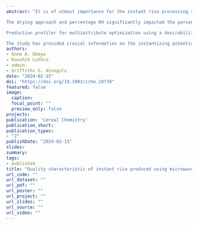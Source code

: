 ```yaml
---
abstract: "It is of utmost importance for the instant rice processing sector to reassess its methodologies to enhance the overall quality of instantized rice products. This study aimed to analyze how the combination of microwave (MW) drying and convective heated air drying influences the quality of instantized rice. Novel approaches for drying precooked rice were explored, involving the utilization of an industrial MW operating at a frequency of 915 MHz with treatment conditions set at 4 kW power for 8 min. This was followed by two distinct convective oven drying strategies, each lasting 4 min. Specifically, stepwise convective hot air drying involved progressively decreasing temperatures, while constant temperature convective hot air drying maintained a consistent temperature. The convective hot air-drying temperatures ranged from 160°C to 230°C, while the constant temperature options were either 160°C or 200°C. Both strategies encompassed three relative humidity levels (20%, 40%, and 60%). The impact of these techniques on the quality attributes of a newly developed long-grain (LG) hybrid rice variety, RT 7521 FP, was assessed.

The drying approach and percentage RH significantly impacted the percentage points of moisture removed, with both their p values smaller than .01. For water activity, the main effect of the drying approach was significant because the p values of its hypothesis test were smaller than .05. The results showed that increasing the percentage of RH increases the mean water activity under the constant medium, constant high, and stepwise medium approaches. MW drying followed by a Constant high approach under 40% RH had a higher rehydration ratio value of instantized rice than all other drying treatments. The second highest rehydration ratio was observed in MW drying, followed by stepwise high treatments. None of the effects of the factors of RH and drying approach were significant for the rehydration ratio because their p values were all larger than .05. For bulk density, the main effects of RH and the drying approach were not significant since their p values were larger than .05. The drying temperature had significant impacts on textural parameters such as hardness, adhesiveness, cohesiveness, gumminess, chewiness, and resilience, except springiness. RH impacted both adhesiveness and resilience. All parameters measured, including percentage RH and drying approach, did not significantly impact the rehydration ratio, color, and bulk density of treated instant rice samples (p smaller than 0.05).

Prediction profiler for multiattribute optimization using a desirability function approach from John's Macintosh Project Pro 17 statistical software was used to identify the best setting of RH and the drying approach that maximizes the percentage of moisture content removed, minimizes water activity, and reaches an adhesiveness and resilience values close to −4.615 and 0.6722, respectively. The best setting for RH was identified as 20%, and the best drying approach was stepwise high. Under these settings, the predicted mean percentage of moisture removed, water activity, adhesiveness, and resilience of the models were 44.43%, 0.478, −9.02, and 0.5, respectively. Therefore, these settings are recommended to achieve rice samples with attractive moisture content removed, water activity, adhesiveness, and resilience.

The study has provided crucial information on the instantizing potential of a new variety of hybrid rice and the feasibility of combining a 915 MHz industrial MW and convective hot air to dry and obtain instant rice with improved quality attributes, including high rehydration ratios for shorter cooking times, lighter weight, and longer shelf life. The information generated from this study may be useful to guide decisions on drying conditions for industrial processing of instantized rice with premium quality."
authors:
- Anne A. Okeyo
- Kaushik Luthra
- admin
- Griffiths G. Atungulu
date: "2024-02-15"
doi: "https://doi.org/10.1002/cche.10770"
featured: false
image:
  caption:
  focal_point: ""
  preview_only: false
projects:
publication: 'Cereal Chemistry'
publication_short: 
publication_types:
- "2"
publishDate: "2024-02-15"
slides:
summary:
tags:
- published
title: "Quality characteristic of instant rice produced using microwave-assisted hot air drying"
url_code: ""
url_dataset: ""
url_pdf: ""
url_poster: ""
url_project: ""
url_slides: ""
url_source: ""
url_video: ""
---
```

